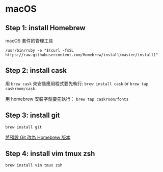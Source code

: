 # macOS 
## Step 1: install Homebrew
macOS 套件的管理工具

``
/usr/bin/ruby -e "$(curl -fsSL https://raw.githubusercontent.com/Homebrew/install/master/install)"
``

## Step 2: install cask
用 `brew cask` 來安裝應用程式要先執行:
`brew install cask` or 
`brew tap caskroom/cask`

用 homebrew 安裝字型要先執行：
`brew tap caskroom/fonts`

## Step 3: install git

`brew install git`

[將預設 Git 改為 Homebrew 版本](https://garynil.tw/2018/05/762/%E5%A6%82%E4%BD%95%E4%BB%A5-homebrew-%E5%8F%96%E4%BB%A3-macos-%E5%85%A7%E5%BB%BA-git-%E4%B8%A6%E6%9B%B4%E6%96%B0/)

## Step 4: install vim tmux zsh
`brew install vim tmux zsh`

